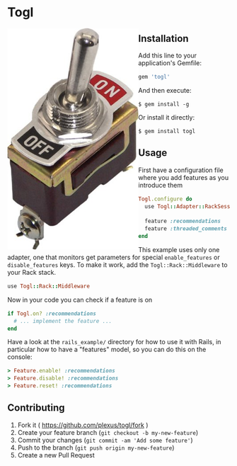 # Togl

<img align="left" src="logo.jpg">


## Installation

Add this line to your application's Gemfile:

```ruby
gem 'togl'
```

And then execute:

    $ gem install -g


Or install it directly:

    $ gem install togl

## Usage

First have a configuration file where you add features as you introduce them

``` ruby
Togl.configure do
  use Togl::Adapter::RackSession.new

  feature :recommendations
  feature :threaded_comments
end
```

This example uses only one adapter, one that monitors get parameters for special
`enable_features` or `disable_features` keys. To make it work, add the
`Togl::Rack::Middleware` to your Rack stack.

``` ruby
use Togl::Rack::Middleware
```

Now in your code you can check if a feature is on

``` ruby
if Togl.on? :recommendations
  # ... implement the feature ...
end
```

Have a look at the `rails_example/` directory for how to use it with Rails, in
particular how to have a "features" model, so you can do this on the console:

``` ruby
> Feature.enable! :recommendations
> Feature.disable! :recommendations
> Feature.reset! :recommendations
```

## Contributing

1. Fork it ( https://github.com/plexus/togl/fork )
2. Create your feature branch (`git checkout -b my-new-feature`)
3. Commit your changes (`git commit -am 'Add some feature'`)
4. Push to the branch (`git push origin my-new-feature`)
5. Create a new Pull Request
